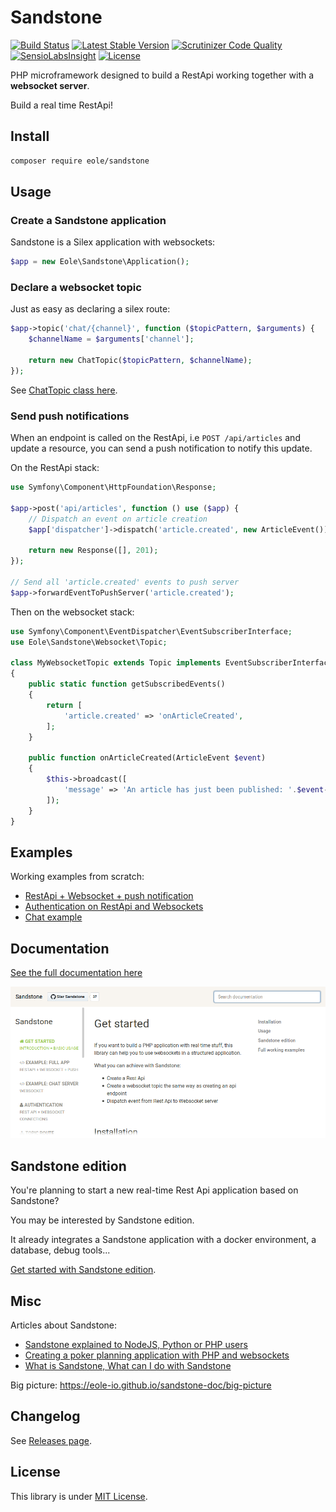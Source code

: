 # Sandstone

[![Build Status](https://travis-ci.org/eole-io/sandstone.svg?branch=dev)](https://travis-ci.org/eole-io/sandstone)
[![Latest Stable Version](https://poser.pugx.org/eole/sandstone/v/stable)](https://packagist.org/packages/eole/sandstone)
[![Scrutinizer Code Quality](https://scrutinizer-ci.com/g/eole-io/sandstone/badges/quality-score.png?b=master)](https://scrutinizer-ci.com/g/eole-io/sandstone/?branch=master)
[![SensioLabsInsight](https://insight.sensiolabs.com/projects/914c7d8f-a51a-4146-b211-44bcf81f5b48/mini.png)](https://insight.sensiolabs.com/projects/914c7d8f-a51a-4146-b211-44bcf81f5b48)
[![License](https://poser.pugx.org/eole/sandstone/license)](https://packagist.org/packages/eole/sandstone)


PHP microframework designed to build a RestApi
working together with a **websocket server**.

Build a real time RestApi!


## Install

``` bash
composer require eole/sandstone
```


## Usage

### Create a Sandstone application

Sandstone is a Silex application with websockets:

``` php
$app = new Eole\Sandstone\Application();
```

### Declare a websocket topic

Just as easy as declaring a silex route:

``` php
$app->topic('chat/{channel}', function ($topicPattern, $arguments) {
    $channelName = $arguments['channel'];

    return new ChatTopic($topicPattern, $channelName);
});
```

See [ChatTopic class here](https://eole-io.github.io/sandstone-doc/examples/multichannel-chat).


### Send push notifications

When an endpoint is called on the RestApi, i.e `POST /api/articles` and update a resource,
you can send a push notification to notify this update.

On the RestApi stack:

``` php
use Symfony\Component\HttpFoundation\Response;

$app->post('api/articles', function () use ($app) {
    // Dispatch an event on article creation
    $app['dispatcher']->dispatch('article.created', new ArticleEvent());

    return new Response([], 201);
});

// Send all 'article.created' events to push server
$app->forwardEventToPushServer('article.created');
```

Then on the websocket stack:

``` php
use Symfony\Component\EventDispatcher\EventSubscriberInterface;
use Eole\Sandstone\Websocket\Topic;

class MyWebsocketTopic extends Topic implements EventSubscriberInterface
{
    public static function getSubscribedEvents()
    {
        return [
            'article.created' => 'onArticleCreated',
        ];
    }

    public function onArticleCreated(ArticleEvent $event)
    {
        $this->broadcast([
            'message' => 'An article has just been published: '.$event->title,
        ]);
    }
}
```


## Examples

Working examples from scratch:

- [RestApi + Websocket + push notification](https://eole-io.github.io/sandstone-doc/examples/full)
- [Authentication on RestApi and Websockets](https://eole-io.github.io/sandstone-doc/authentication)
- [Chat example](https://eole-io.github.io/sandstone-doc/examples/multichannel-chat)


## Documentation

[See the full documentation here](https://eole-io.github.io/sandstone-doc/)

[![Sandstone documentation](sandstone-documentation.png)](https://eole-io.github.io/sandstone-doc/)


## Sandstone edition

You're planning to start a new real-time Rest Api application based on Sandstone?

You may be interested by Sandstone edition.

It already integrates a Sandstone application with a docker environment, a database, debug tools...

[Get started with Sandstone edition](https://eole-io.github.io/sandstone-doc/edition/get-started).


## Misc

Articles about Sandstone:

- [Sandstone explained to NodeJS, Python or PHP users](https://alcalyn.github.io/sandstone-explained-nodejs-python-php-users/)
- [Creating a poker planning application with PHP and websockets](https://alcalyn.github.io/poker-planning-php-websockets/)
- [What is Sandstone, What can I do with Sandstone](https://alcalyn.github.io/projects/sandstone/)

Big picture: https://eole-io.github.io/sandstone-doc/big-picture


## Changelog

See [Releases page](https://github.com/eole-io/sandstone/releases).


## License

This library is under [MIT License](LICENSE).
